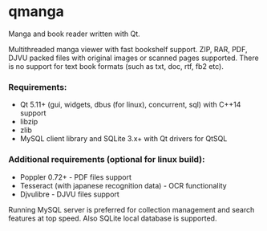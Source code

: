 # qmanga
Manga and book reader written with Qt.

Multithreaded manga viewer with fast bookshelf support. ZIP, RAR, PDF, DJVU packed files with original images or scanned pages supported. There is no support for text book formats (such as txt, doc, rtf, fb2 etc).

### Requirements:
* Qt 5.11+ (gui, widgets, dbus (for linux), concurrent, sql) with C++14 support
* libzip
* zlib
* MySQL client library and SQLite 3.x+ with Qt drivers for QtSQL

### Additional requirements (optional for linux build):
* Poppler 0.72+ - PDF files support
* Tesseract (with japanese recognition data) - OCR functionality
* Djvulibre - DJVU files support

Running MySQL server is preferred for collection management and search features at top speed. Also SQLite local database is supported.
